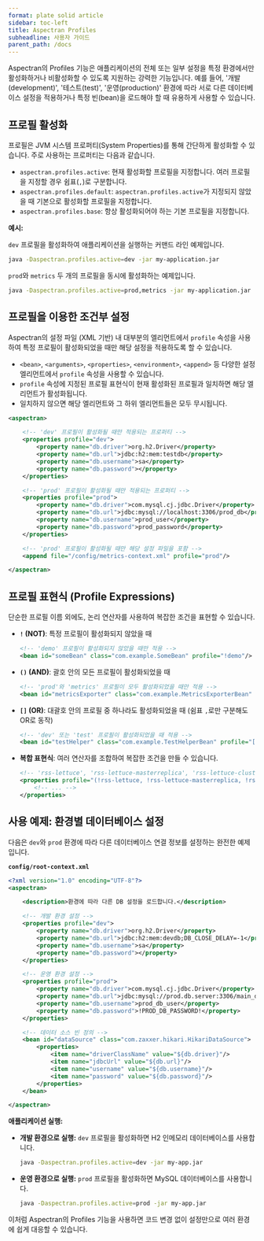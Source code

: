 ```yaml
---
format: plate solid article
sidebar: toc-left
title: Aspectran Profiles
subheadline: 사용자 가이드
parent_path: /docs
---
```


Aspectran의 Profiles 기능은 애플리케이션의 전체 또는 일부 설정을 특정 환경에서만 활성화하거나 비활성화할 수 있도록 지원하는 강력한 기능입니다. 예를 들어, '개발(development)', '테스트(test)', '운영(production)' 환경에 따라 서로 다른 데이터베이스 설정을 적용하거나 특정 빈(bean)을 로드해야 할 때 유용하게 사용할 수 있습니다.

## 프로필 활성화

프로필은 JVM 시스템 프로퍼티(System Properties)를 통해 간단하게 활성화할 수 있습니다. 주로 사용하는 프로퍼티는 다음과 같습니다.

- `aspectran.profiles.active`: 현재 활성화할 프로필을 지정합니다. 여러 프로필을 지정할 경우 쉼표(`,`)로 구분합니다.
- `aspectran.profiles.default`: `aspectran.profiles.active`가 지정되지 않았을 때 기본으로 활성화할 프로필을 지정합니다.
- `aspectran.profiles.base`: 항상 활성화되어야 하는 기본 프로필을 지정합니다.

**예시:**

`dev` 프로필을 활성화하여 애플리케이션을 실행하는 커맨드 라인 예제입니다.

```bash
java -Daspectran.profiles.active=dev -jar my-application.jar
```

`prod`와 `metrics` 두 개의 프로필을 동시에 활성화하는 예제입니다.

```bash
java -Daspectran.profiles.active=prod,metrics -jar my-application.jar
```

## 프로필을 이용한 조건부 설정

Aspectran의 설정 파일 (XML 기반) 내 대부분의 엘리먼트에서 `profile` 속성을 사용하여 특정 프로필이 활성화되었을 때만 해당 설정을 적용하도록 할 수 있습니다.

- `<bean>`, `<arguments>`, `<properties>`, `<environment>`, `<append>` 등 다양한 설정 엘리먼트에서 `profile` 속성을 사용할 수 있습니다.
- `profile` 속성에 지정된 프로필 표현식이 현재 활성화된 프로필과 일치하면 해당 엘리먼트가 활성화됩니다.
- 일치하지 않으면 해당 엘리먼트와 그 하위 엘리먼트들은 모두 무시됩니다.

```xml
<aspectran>

    <!-- 'dev' 프로필이 활성화될 때만 적용되는 프로퍼티 -->
    <properties profile="dev">
        <property name="db.driver">org.h2.Driver</property>
        <property name="db.url">jdbc:h2:mem:testdb</property>
        <property name="db.username">sa</property>
        <property name="db.password"></property>
    </properties>

    <!-- 'prod' 프로필이 활성화될 때만 적용되는 프로퍼티 -->
    <properties profile="prod">
        <property name="db.driver">com.mysql.cj.jdbc.Driver</property>
        <property name="db.url">jdbc:mysql://localhost:3306/prod_db</property>
        <property name="db.username">prod_user</property>
        <property name="db.password">prod_password</property>
    </properties>

    <!-- 'prod' 프로필이 활성화될 때만 해당 설정 파일을 포함 -->
    <append file="/config/metrics-context.xml" profile="prod"/>

</aspectran>
```

## 프로필 표현식 (Profile Expressions)

단순한 프로필 이름 외에도, 논리 연산자를 사용하여 복잡한 조건을 표현할 수 있습니다.

- **`!` (NOT)**: 특정 프로필이 활성화되지 않았을 때
  ```xml
  <!-- 'demo' 프로필이 활성화되지 않았을 때만 적용 -->
  <bean id="someBean" class="com.example.SomeBean" profile="!demo"/>
  ```

- **`()` (AND)**: 괄호 안의 모든 프로필이 활성화되었을 때
  ```xml
  <!-- 'prod'와 'metrics' 프로필이 모두 활성화되었을 때만 적용 -->
  <bean id="metricsExporter" class="com.example.MetricsExporterBean" profile="(prod, metrics)"/>
  ```

- **`[]` (OR)**: 대괄호 안의 프로필 중 하나라도 활성화되었을 때 (쉼표 `,`로만 구분해도 OR로 동작)
  ```xml
  <!-- 'dev' 또는 'test' 프로필이 활성화되었을 때 적용 -->
  <bean id="testHelper" class="com.example.TestHelperBean" profile="[dev, test]"/>
  ```

- **복합 표현식**: 여러 연산자를 조합하여 복잡한 조건을 만들 수 있습니다.
  ```xml
  <!-- 'rss-lettuce', 'rss-lettuce-masterreplica', 'rss-lettuce-cluster' 프로필이 모두 활성화되지 않았을 때 적용 -->
  <properties profile="(!rss-lettuce, !rss-lettuce-masterreplica, !rss-lettuce-cluster)">
      <!-- ... -->
  </properties>
  ```

## 사용 예제: 환경별 데이터베이스 설정

다음은 `dev`와 `prod` 환경에 따라 다른 데이터베이스 연결 정보를 설정하는 완전한 예제입니다.

**`config/root-context.xml`**
```xml
<?xml version="1.0" encoding="UTF-8"?>
<aspectran>

    <description>환경에 따라 다른 DB 설정을 로드합니다.</description>

    <!-- 개발 환경 설정 -->
    <properties profile="dev">
        <property name="db.driver">org.h2.Driver</property>
        <property name="db.url">jdbc:h2:mem:devdb;DB_CLOSE_DELAY=-1</property>
        <property name="db.username">sa</property>
        <property name="db.password"></property>
    </properties>

    <!-- 운영 환경 설정 -->
    <properties profile="prod">
        <property name="db.driver">com.mysql.cj.jdbc.Driver</property>
        <property name="db.url">jdbc:mysql://prod.db.server:3306/main_db</property>
        <property name="db.username">prod_db_user</property>
        <property name="db.password">!PROD_DB_PASSWORD!</property>
    </properties>

    <!-- 데이터 소스 빈 정의 -->
    <bean id="dataSource" class="com.zaxxer.hikari.HikariDataSource">
        <properties>
            <item name="driverClassName" value="${db.driver}"/>
            <item name="jdbcUrl" value="${db.url}"/>
            <item name="username" value="${db.username}"/>
            <item name="password" value="${db.password}"/>
        </properties>
    </bean>

</aspectran>
```

**애플리케이션 실행:**

- **개발 환경으로 실행:** `dev` 프로필을 활성화하면 H2 인메모리 데이터베이스를 사용합니다.
  ```bash
  java -Daspectran.profiles.active=dev -jar my-app.jar
  ```

- **운영 환경으로 실행:** `prod` 프로필을 활성화하면 MySQL 데이터베이스를 사용합니다.
  ```bash
  java -Daspectran.profiles.active=prod -jar my-app.jar
  ```

이처럼 Aspectran의 Profiles 기능을 사용하면 코드 변경 없이 설정만으로 여러 환경에 쉽게 대응할 수 있습니다.

